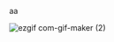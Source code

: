 aa



![ezgif com-gif-maker (2)](https://user-images.githubusercontent.com/66205383/163838090-bf60b02e-0f6e-48b8-bdc2-9bff44073590.gif)
